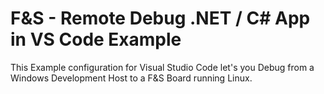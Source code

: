 # F&S - Remote Debug .NET / C# App in VS Code Example

This Example configuration for Visual Studio Code let's you Debug from a Windows Development Host to a F&S Board running Linux.
